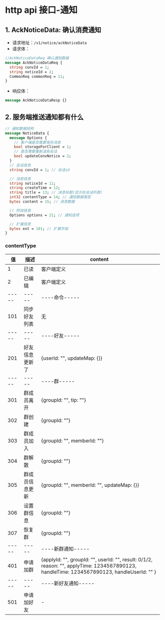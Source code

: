 # http api 接口-通知

## 1. AckNoticeData: 确认消费通知

- 请求地址：`/v1/notice/ackNoticeData`
- 请求体：

```protobuf
//AckNoticeDataReq 确认通知数据
message AckNoticeDataReq {
  string convId = 1;
  string noticeId = 2;
  CommonReq commonReq = 11;
}
```

- 响应体：

```protobuf
message AckNoticeDataResp {}
```

## 2. 服务端推送通知都有什么

```protobuf
// 通知数据结构
message NoticeData {
  message Options {
    // 客户端是否需要保存消息
    bool storageForClient = 1;
    // 是否需要重新渲染会话
    bool updateConvNotice = 2;
  }
  // 会话信息
  string convId = 1; // 会话id

  // 消息信息
  string noticeId = 11;
  string createTime = 12;
  string title = 13; // 消息标题(显示在会话列表)
  int32 contentType = 14; // 通知数据类型
  bytes content = 15; // 消息数据

  // 附加信息
  Options options = 21; // 通知选项

  // 扩展信息
  bytes ext = 101; // 扩展字段
}
```

### contentType

| 值     | 描述      | content                                                                                                                                   |
|-------|---------|-------------------------------------------------------------------------------------------------------------------------------------------|
| 1     | 已读      | 客户端定义                                                                                                                                     |
| 2     | 已编辑     | 客户端定义                                                                                                                                     |
| ----- | -----   | ----命令-----                                                                                                                               |
| 101   | 同步好友列表  | 无                                                                                                                                         |
| ----- | -----   | ----好友-----                                                                                                                               |
| 201   | 好友信息更新了 | {userId: "", updateMap: {}}                                                                                                               |
| ----- | -----   | ----群-----                                                                                                                                |
| 301   | 群成员离开   | {groupId: "", tip: ""}                                                                                                                    |
| 302   | 群创建     | {groupId: ""}                                                                                                                             |
| 303   | 群成员加入   | {groupId: "", memberId: ""}                                                                                                               |
| 304   | 群解散     | {groupId: ""}                                                                                                                             |
| 305   | 群成员信息更新 | {groupId: "", memberId: "", updateMap: {}}                                                                                                |
| 306   | 设置群信息   | {groupId: ""}                                                                                                                             |
| 307   | 恢复群     | {groupId: ""}                                                                                                                             |
| ----- | -----   | ----新群通知-----                                                                                                                             |
| 401   | 申请加群    | {applyId: "", groupId: "", userId: "", result: 0/1/2, reason: "", applyTime: 1234567890123, handleTime: 1234567890123, handleUserId: "" } |
| ----- | -----   | ----新好友通知-----                                                                                                                            |
| 501 | 申请加好友 | -                                                                                                                                         |